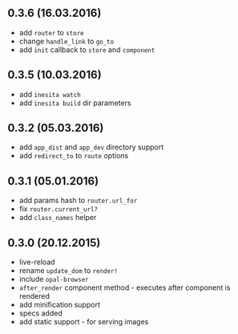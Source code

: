 ## 0.3.6 (16.03.2016)
* add `router` to `store`
* change `handle_link` to `go_to`
* add `init` callback to `store` and `component`

## 0.3.5 (10.03.2016)
* add `inesita watch`
* add `inesita build` dir parameters

## 0.3.2 (05.03.2016)
* add `app_dist` and `app_dev` directory support
* add `redirect_to` to `route` options

## 0.3.1 (05.01.2016)
* add params hash to `router.url_for`
* fix `router.current_url?`
* add `class_names` helper

## 0.3.0 (20.12.2015)

* live-reload
* rename `update_dom` to `render!`
* include `opal-browser`
* `after_render` component method - executes after component is rendered
* add minification support
* specs added
* add static support - for serving images
